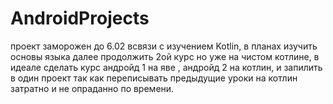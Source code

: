 # AndroidProjects
проект заморожен до 6.02 всвязи с изучением Kotlin, в планах изучить основы языка
далее продолжить 2ой курс но уже на чистом котлине, в идеале сделать курс андройд 1 на яве , андройд 2 на котлин, и запилить в один проект
так как переписывать предыдущие уроки на котлин затратно и не опраданно по времени.

